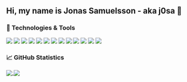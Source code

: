 ## Hi, my name is Jonas Samuelsson - aka j0sa 👋

### 🧰 Technologies & Tools
![](https://img.shields.io/badge/OS-Linux-informational?style=flat-square&logo=linux&logoColor=pink&color=purple&labelColor=102a44)
![](https://img.shields.io/badge/Editor-Vim-informational?style=flat-square&logo=vim&logoColor=pink&color=purple)
![](https://img.shields.io/badge/Editor-VSCode-informational?style=flat-square&logo=visualstudiocode&logoColor=pink&color=purple)
![](https://img.shields.io/badge/Code-C-informational?style=flat-square&logo=c&logoColor=pink&color=purple)
![](https://img.shields.io/badge/Code-C++-informational?style=flat-square&logo=cplusplus&logoColor=pink&color=purple)
![](https://img.shields.io/badge/Code-C_Sharp-informational?style=flat-square&logo=csharp&logoColor=pink&color=purple)
![](https://img.shields.io/badge/Code-JavaScript-informational?style=flat-square&logo=javascript&logoColor=pink&color=purple)
![](https://img.shields.io/badge/Code-Python-informational?style=flat-square&logo=python&logoColor=pink&color=purple)
![](https://img.shields.io/badge/Code-Java-informational?style=flat-square&logo=java&logoColor=pink&color=purple)
![](https://img.shields.io/badge/Shell-Bash-informational?style=flat-square&logo=gnubash&logoColor=pink&color=purple)
![](https://img.shields.io/badge/Tools-MySQL-informational?style=flat-square&logo=mysql&logoColor=pink&color=purple)
![](https://img.shields.io/badge/Tools-Microsoft_SQL_Server-informational?style=flat-square&logo=microsoftsqlserver&logoColor=pink&color=purple)
![](https://img.shields.io/badge/Tools-SQLite-informational?style=flat-square&logo=sqlite&logoColor=pink&color=purple)

<!--
[![My Top Lanugages](https://github-readme-stats.vercel.app/api/top-langs/?username=j0sa&theme=dark)](https://github.com/anuraghazra/github-readme-stats)
[![My GitHub Stats](https://github-readme-stats.vercel.app/api?username=j0sa&count_private=true&show_icons=true&theme=dark)](https://github.com/anuraghazra/github-readme-stats)
-->

### &#x1f4c8; GitHub Statistics
<a href="https://github.com/j0sa/j0sa">
  <img align="center" src="https://github-readme-stats.vercel.app/api/top-langs/?username=j0sa&theme=nightowl&langs_count=3&hide_border=true" />
</a>
<a href="https://github.com/j0sa/j0sa">
  <img align="center" src="https://github-readme-stats.vercel.app/api?username=j0sa&count_private=true&show_icons=true&theme=nightowl&line_height=27&hide_border=true" />
</a>

<!--
**j0sa/j0sa** is a ✨ _special_ ✨ repository because its `README.md` (this file) appears on your GitHub profile.

Here are some ideas to get you started:

- 🔭 I’m currently working on ...
- 🌱 I’m currently learning ...
- 👯 I’m looking to collaborate on ...
- 🤔 I’m looking for help with ...
- 💬 Ask me about ...
- 📫 How to reach me: ...
- 😄 Pronouns: ...
- ⚡ Fun fact: ...
-->
